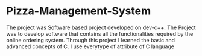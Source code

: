 # Pizza-Management-System
The project was Software based project developed on dev-c++. The Project was to develop software that contains all the functionalities required by the online ordering system. Through this project I learned the basic and advanced concepts of C. I use everytype of attribute of C language

